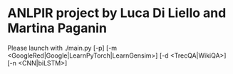 # ANLPIR project by Luca Di Liello and Martina Paganin

Please launch with ./main.py [-p] [-m <GoogleRed|Google|LearnPyTorch|LearnGensim>] [-d <TrecQA|WikiQA>] [-n <CNN|biLSTM>]
